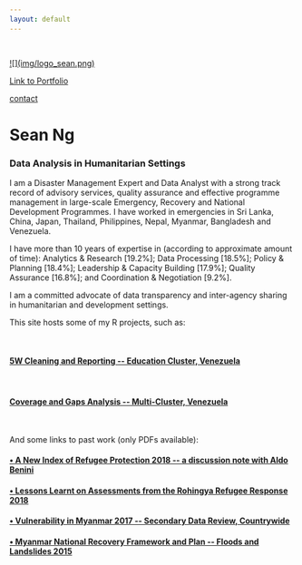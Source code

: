 ```yaml
---
layout: default
---
```




<div class="row" style="padding-top: 30px;">
<div class="col-sm-3">


<a href = "https://www.dropbox.com/sh/hfgon5s13qin98b/AACmgu_uGrpWaAjWwJy9rnJRa?dl=0">
![](img/logo_sean.png)

 [Link to Portfolio](https://www.dropbox.com/sh/hfgon5s13qin98b/AACmgu_uGrpWaAjWwJy9rnJRa?dl=0)

 [contact](seanywng@gmail.com)


</div>
<div class="col-sm-9">

# **Sean Ng**

### **Data Analysis in Humanitarian Settings**

I am a Disaster Management Expert and Data Analyst with a strong track record of advisory services, quality assurance and effective programme management in large-scale Emergency, Recovery and National Development Programmes. I have worked in emergencies in Sri Lanka, China, Japan, Thailand, Philippines, Nepal, Myanmar, Bangladesh and Venezuela. 

I have more than 10 years of expertise in (according to approximate amount of time): 
Analytics & Research [19.2%]; Data Processing [18.5%]; Policy & Planning [18.4%]; Leadership & Capacity Building [17.9%]; Quality Assurance [16.8%]; and Coordination & Negotiation [9.2%].

I am a committed advocate of data transparency and inter-agency sharing in humanitarian and development settings. 

This site hosts some of my R projects, such as: 

<br/>


#### [5W Cleaning and Reporting -- Education Cluster, Venezuela](https://seanywng.github.io/5W/)
<br>

#### [Coverage and Gaps Analysis -- Multi-Cluster, Venezuela](https://seanywng.github.io/coverage_gaps_venezuela/)
<br>

And some links to past work (only PDFs available): 

#### [• A New Index of Refugee Protection 2018 -- a discussion note with Aldo Benini](http://aldo-benini.org/Level2/HumanitData/Benini_Ng__A_New_Protection_Index__180806.pdf)

#### [• Lessons Learnt on Assessments from the Rohingya Refugee Response 2018](https://www.dropbox.com/home/Portfolio?preview=Lessons+Learnt+on+Assessments+180525_SN.pdf)

#### [• Vulnerability in Myanmar 2017 -- Secondary Data Review, Countrywide](https://www.dropbox.com/home/Portfolio?preview=Vulnerability_in_Myanmar_HARP-MIMU_Jun2018_ENG_Print_version.pdf)

#### [• Myanmar National Recovery Framework and Plan -- Floods and Landslides 2015](https://www.dropbox.com/home/Portfolio?preview=National+Recovery+Framework+Final-2.pdf)


